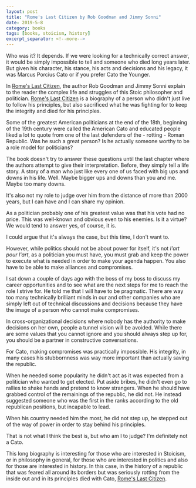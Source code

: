 ```yaml
---
layout: post
title: "Rome's Last Citizen by Rob Goodman and Jimmy Sonni"
date: 2019-5-8
category: books
tags: [books, stoicism, history]
excerpt_separator: <!--more-->
---
```

Who was it? It depends. If we were looking for a technically correct answer, it would be simply impossible to tell and someone who died long years later. But given his character, his stance, his acts and decisions and his legacy, it was Marcus Porcius Cato or if you prefer Cato the Younger.
<!--more-->
In [Rome's Last Citizen](https://amzn.to/2SHXgHU), the author Rob Goodman and Jimmy Sonni explain to the reader the complex life and struggles of this Stoic philosopher and politician. [Rome's Last Citizen](https://amzn.to/2SHXgHU) is a biography of a person who didn't just live to follow his principles, but also sacrificed what he was fighting for to keep the integrity and died for his principles.

Some of the greatest American politicians at the end of the 18th, beginning of the 19th century were called the American Cato and educated people liked a lot to quote from one of the last defenders of the - rotting - Roman Republic. Was he such a great person? Is he actually someone worthy to be a role model for politicians?

The book doesn't try to answer these questions until the last chapter where the authors attempt to give their interpretation. Before, they simply tell a life story. A story of a man who just like every one of us faced with big ups and downs in his life. Well. Maybe bigger ups and downs than you and me. Maybe too many downs.

It's also not my role to judge over him from the distance of more than 2000 years, but I can have and I can share my opinion.

As a politician probably one of his greatest value was that his vote had no price. This was well-known and obvious even to his enemies. Is it a virtue? We would tend to answer yes, of course, it is.

I could argue that it's always the case, but this time, I don't want to.

However, while politics should not be about power for itself, it's not _l'art pour l'art_, as a politician you must have, you must grab and keep the power to execute what is needed in order to make your agenda happen. You also have to be able to make alliances and compromises.

I sat down a couple of days ago with the boss of my boss to discuss my career opportunities and to see what are the next steps for me to reach the role I strive for. He told me that I will have to be pragmatic. There are way too many technically brilliant minds in our and other companies who are simply left out of technical discussions and decisions because they have the image of a person who cannot make compromises.

In cross-organizational decisions where nobody has the authority to make decisions on her own, people a tunnel vision will be avoided. While there are some values that you cannot ignore and you should always step up for, you should be a partner in constructive conversations.

For Cato, making compromises was practically impossible. His integrity, in many cases his stubbornness was way more important than actually saving the republic.

When he needed some popularity he didn't act as it was expected from a politician who wanted to get elected. Put aside bribes, he didn't even go to rallies to shake hands and pretend to know strangers. When he should have grabbed control of the remainings of the republic, he did not. He instead suggested someone who was the first in the ranks according to the old republican positions, but incapable to lead.

When his country needed him the most, he did not step up, he stepped out of the way of power in order to stay behind his principles.

That is not what I think the best is, but who am I to judge? I'm definitely not a Cato.

This long biography is interesting for those who are interested in Stoicism, or in philosophy in general, for those who are interested in politics and also for those are interested in history. In this case, in the history of a republic that was feared all around its borders but was seriously rotting from the inside out and in its principles died with Cato, [Rome's Last Citizen](https://amzn.to/2SHXgHU).